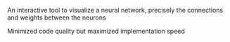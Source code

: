 An interactive tool to visualize a neural network, precisely the connections and weights between the neurons

Minimized code quality but maximized implementation speed 